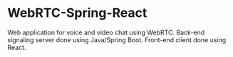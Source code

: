 # WebRTC-Spring-React
Web application for voice and video chat using WebRTC.
Back-end signaling server done using Java/Spring Boot.
Front-end client done using React.
